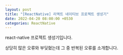 ```yaml
---
layout: post
title: "[ReactNative] 리액트 네이티브 프로젝트 생성기"
date: 2022-04-20 08:00:00 +0530
categories: ReactNative
---
```


react-native 프로젝트 생성기입니다.

상당히 많은 오류와 부딪혔는데 그 중 반복된 오류를 소개합니다.